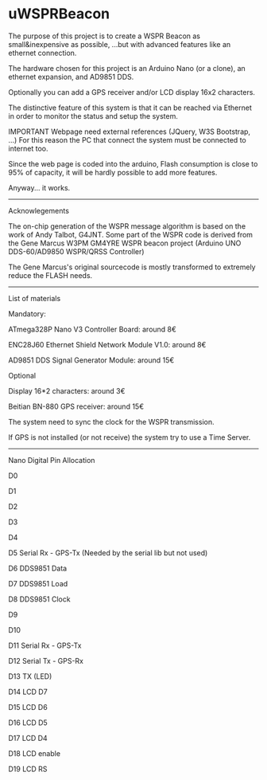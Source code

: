 # uWSPRBeacon
The purpose of this project is to create a WSPR Beacon as small&inexpensive as possible, ...but with advanced features like an ethernet connection.

The hardware chosen for this project is an Arduino Nano (or a clone), an ethernet expansion, and AD9851 DDS.

Optionally you can add a GPS receiver and/or LCD display 16x2 characters.

The distinctive feature of this system is that it can be reached via Ethernet in order to monitor the status and setup the system.

IMPORTANT
Webpage need external references (JQuery, W3S Bootstrap, ...)
For this reason the PC that connect the system must be connected to internet too.

Since the web page is coded into the arduino, Flash consumption is close to 95% of capacity, it will be hardly possible to add more features.

Anyway... it works.

--------------------------------------------------

Acknowlegements

The on-chip generation of the WSPR message algorithm is based on the work of Andy Talbot, G4JNT.
Some part of the WSPR code is derived from the Gene Marcus W3PM GM4YRE WSPR beacon project (Arduino UNO DDS-60/AD9850 WSPR/QRSS Controller)

The Gene Marcus's original sourcecode is mostly transformed to extremely reduce the FLASH needs.

--------------------------------------------------

List of materials

Mandatory:

ATmega328P Nano V3 Controller Board: around 8€

ENC28J60 Ethernet Shield Network Module V1.0: around 8€

AD9851 DDS Signal Generator Module: around 15€

Optional

Display 16*2 characters: around 3€

Beitian BN-880 GPS receiver: around 15€

The system need to sync the clock for the WSPR transmission.

If GPS is not installed (or not receive) the system try to use a Time Server.

--------------------------------------------------

  Nano Digital Pin Allocation
  
  D0
  
  D1
  
  D2  
  
  D3
  
  D4  
  
  D5  Serial Rx - GPS-Tx (Needed by the serial lib but not used)
  
  D6  DDS9851 Data
  
  D7  DDS9851 Load
  
  D8  DDS9851 Clock
  
  D9  
  
  D10 
  
  D11 Serial Rx - GPS-Tx
  
  D12 Serial Tx - GPS-Rx
  
  D13 TX (LED)
  
  D14 LCD D7
  
  D15 LCD D6
  
  D16 LCD D5
  
  D17 LCD D4
  
  D18 LCD enable
  
  D19 LCD RS
